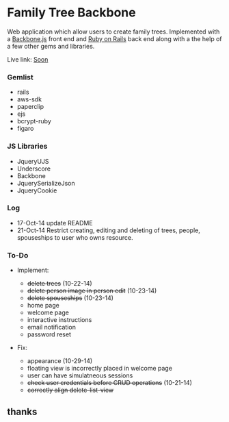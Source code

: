 # Family Tree Backbone

Web application which allow users to create family trees. Implemented with a [Backbone.js](http://backbonejs.org/) front end and [Ruby on Rails](http://rubyonrails.org/) back end along with a the help of a few other gems and libraries.

Live link: [Soon](https://github.com/kim-n/Family-Tree-Backbone)


### Gemlist
* rails
* aws-sdk
* paperclip
* ejs
* bcrypt-ruby
* figaro


### JS Libraries
* JqueryUJS
* Underscore
* Backbone
* JquerySerializeJson
* JqueryCookie


### Log
* 17-Oct-14 update README
* 21-Oct-14 Restrict creating, editing and deleting of trees, people, spouseships to user who owns resource.

### To-Do
* Implement:
  * ~~delete trees~~ (10-22-14)
  * ~~delete person image in person edit~~ (10-23-14)
  * ~~delete spouseships~~ (10-23-14)
  * home page
  * welcome page
  * interactive instructions
  * email notification
  * password reset
  
* Fix:
  * appearance (10-29-14)
  * floating view is incorrectly placed in welcome page
  * user can have simulatneous sessions
  * ~~check user credentials before CRUD operations~~ (10-21-14)
  * ~~correctly align delete-list-view~~
  
  
## thanks
